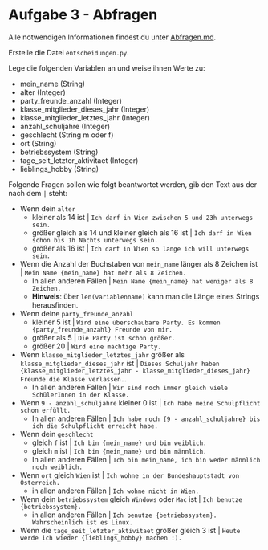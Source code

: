 # Aufgabe 3 - Abfragen

Alle notwendigen Informationen findest du unter [Abfragen.md](../abfragen.md).

Erstelle die Datei `entscheidungen.py`.

Lege die folgenden Variablen an und weise ihnen Werte zu:

* mein_name (String)
* alter (Integer)
* party_freunde_anzahl (Integer)
* klasse_mitglieder_dieses_jahr (Integer)
* klasse_mitglieder_letztes_jahr (Integer)
* anzahl_schuljahre (Integer)
* geschlecht (String m oder f)
* ort (String)
* betriebssystem (String)
* tage_seit_letzter_aktivitaet (Integer)
* lieblings_hobby (String)

Folgende Fragen sollen wie folgt beantwortet werden, gib den Text aus der nach dem `|` steht:

* Wenn dein `alter`
    * kleiner als 14 ist | `Ich darf in Wien zwischen 5 und 23h unterwegs sein.`
    * größer gleich als 14 und kleiner gleich als 16 ist | `Ich darf in Wien schon bis 1h Nachts unterwegs sein.`
    * größer als 16 ist | `Ich darf in Wien so lange ich will unterwegs sein.`
* Wenn die Anzahl der Buchstaben von `mein_name` länger als 8 Zeichen
  ist | `Mein Name {mein_name} hat mehr als 8 Zeichen.`
    * In allen anderen Fällen | `Mein Name {mein_name} hat weniger als 8 Zeichen.`
    * **Hinweis**: über `len(variablenname)` kann man die Länge eines Strings herausfinden.
* Wenn deine `party_freunde_anzahl`
    * kleiner 5 ist | `Wird eine überschaubare Party. Es kommen {party_freunde_anzahl} Freunde von mir.`
    * größer als 5 | `Die Party ist schon größer.`
    * größer 20 | `Wird eine mächtige Party.`
* Wenn `klasse_mitglieder_letztes_jahr` größer als `klasse_mitglieder_dieses_jahr`
  ist | `Dieses Schuljahr haben {klasse_mitglieder_letztes_jahr - klasse_mitglieder_dieses_jahr} Freunde die Klasse verlassen.`.
    * In allen anderen Fällen | `Wir sind noch immer gleich viele SchülerInnen in der Klasse.`
* Wenn `9 - anzahl_schuljahre` kleiner 0 ist | `Ich habe meine Schulpflicht schon erfüllt.`
    * In allen anderen Fällen | `Ich habe noch {9 - anzahl_schuljahre} bis ich die Schulpflicht erreicht habe.`
* Wenn dein `geschlecht`
    * gleich `f` ist | `Ich bin {mein_name} und bin weiblich.`
    * gleich `m` ist | `Ich bin {mein_name} und bin männlich.`
    * In allen anderen Fällen | `Ich bin mein_name, ich bin weder männlich noch weiblich.`
* Wenn `ort` gleich `Wien` ist | `Ich wohne in der Bundeshauptstadt von Österreich.`
    * in allen anderen Fällen | `Ich wohne nicht in Wien.`
* Wenn dein `betriebssystem` gleich `Windows` oder `Mac` ist | `Ich benutze {betriebssystem}.`
    * in allen anderen Fällen | `Ich benutze {betriebssystem}. Wahrscheinlich ist es Linux.`
* Wenn die `tage_seit_letzter_aktivitaet` größer gleich 3 ist | `Heute werde ich wieder {lieblings_hobby} machen :).`